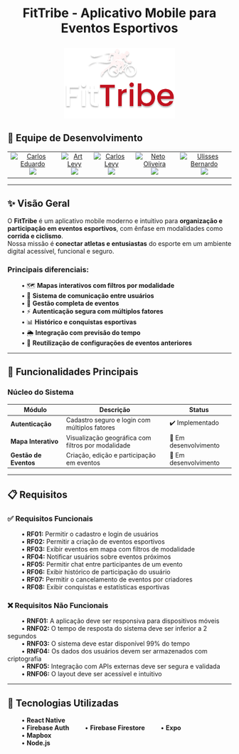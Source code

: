 # <p align="center">FitTribe - Aplicativo Mobile para Eventos Esportivos</p>

<p align="center">
  <img src="./assets/logo-FitTribe.png" alt="Logo do Projeto FitTribe" width="250"/>
</p>

## 👥 Equipe de Desenvolvimento

<table align="center">
  <tr>
    <td align="center">
      <a href="https://github.com/carloseduardo-rocha">
        <img src="https://avatars.githubusercontent.com/u/154270394?v=4" width="100px;" alt="Carlos Eduardo"/><br />
        <img src="https://img.shields.io/static/v1?label=&message=Carlos%20Eduardo&color=1E3A8A&style=for-the-badge&logo=github"/>
      </a>
    </td>
    <td align="center">
      <a href="https://github.com/ArtLevy">
        <img src="https://github.com/ArtLevy.png" width="100px;" alt="Art Levy"/><br />
        <img src="https://img.shields.io/static/v1?label=&message=Art%20Levy&color=1E3A8A&style=for-the-badge&logo=github"/>
      </a>
    </td>
    <td align="center">
      <a href="https://github.com/CarlosLevyM">
        <img src="https://github.com/CarlosLevyM.png" width="100px;" alt="Carlos Levy"/><br />
        <img src="https://img.shields.io/static/v1?label=&message=Carlos%20Levy&color=1E3A8A&style=for-the-badge&logo=github"/>
      </a>
    </td>
    <td align="center">
      <a href="https://github.com/oliveriraneto">
        <img src="https://github.com/oliveriraneto.png" width="100px;" alt="Neto Oliveira"/><br />
        <img src="https://img.shields.io/static/v1?label=&message=Neto%20Oliveira&color=1E3A8A&style=for-the-badge&logo=github"/>
      </a>
    </td>
    <td align="center">
      <a href="https://github.com/UlissesBernardo">
        <img src="https://github.com/UlissesBernardo.png" width="100px;" alt="Ulisses Bernardo"/><br />
        <img src="https://img.shields.io/static/v1?label=&message=Ulisses%20Bernardo&color=1E3A8A&style=for-the-badge&logo=github"/>
      </a>
    </td>
  </tr>
</table>

---

## ✨ Visão Geral

O **FitTribe** é um aplicativo mobile moderno e intuitivo para **organização e participação em eventos esportivos**, com ênfase em modalidades como **corrida e ciclismo**.  
Nossa missão é **conectar atletas e entusiastas** do esporte em um ambiente digital acessível, funcional e seguro.

### Principais diferenciais:

&nbsp;&nbsp;&nbsp;&nbsp;&nbsp;&nbsp;&nbsp;&nbsp;• 🗺️ **Mapas interativos com filtros por modalidade**  
&nbsp;&nbsp;&nbsp;&nbsp;&nbsp;&nbsp;&nbsp;&nbsp;• 💬 **Sistema de comunicação entre usuários**  
&nbsp;&nbsp;&nbsp;&nbsp;&nbsp;&nbsp;&nbsp;&nbsp;• 📅 **Gestão completa de eventos**  
&nbsp;&nbsp;&nbsp;&nbsp;&nbsp;&nbsp;&nbsp;&nbsp;• ⚡ **Autenticação segura com múltiplos fatores**  
&nbsp;&nbsp;&nbsp;&nbsp;&nbsp;&nbsp;&nbsp;&nbsp;• 📊 **Histórico e conquistas esportivas**  
&nbsp;&nbsp;&nbsp;&nbsp;&nbsp;&nbsp;&nbsp;&nbsp;• 🌦️ **Integração com previsão do tempo**  
&nbsp;&nbsp;&nbsp;&nbsp;&nbsp;&nbsp;&nbsp;&nbsp;• 🔄 **Reutilização de configurações de eventos anteriores**

---

## 🚀 Funcionalidades Principais

### Núcleo do Sistema

| Módulo              | Descrição                                            | Status                |
|---------------------|------------------------------------------------------|------------------------|
| **Autenticação**     | Cadastro seguro e login com múltiplos fatores        | ✔️ Implementado         |
| **Mapa Interativo**  | Visualização geográfica com filtros por modalidade   | 🚧 Em desenvolvimento   |
| **Gestão de Eventos**| Criação, edição e participação em eventos            | 🚧 Em desenvolvimento   |

---

## 📋 Requisitos

### ✅ Requisitos Funcionais

&nbsp;&nbsp;&nbsp;&nbsp;&nbsp;&nbsp;&nbsp;&nbsp;• **RF01:** Permitir o cadastro e login de usuários  
&nbsp;&nbsp;&nbsp;&nbsp;&nbsp;&nbsp;&nbsp;&nbsp;• **RF02:** Permitir a criação de eventos esportivos  
&nbsp;&nbsp;&nbsp;&nbsp;&nbsp;&nbsp;&nbsp;&nbsp;• **RF03:** Exibir eventos em mapa com filtros de modalidade  
&nbsp;&nbsp;&nbsp;&nbsp;&nbsp;&nbsp;&nbsp;&nbsp;• **RF04:** Notificar usuários sobre eventos próximos  
&nbsp;&nbsp;&nbsp;&nbsp;&nbsp;&nbsp;&nbsp;&nbsp;• **RF05:** Permitir chat entre participantes de um evento  
&nbsp;&nbsp;&nbsp;&nbsp;&nbsp;&nbsp;&nbsp;&nbsp;• **RF06:** Exibir histórico de participação do usuário  
&nbsp;&nbsp;&nbsp;&nbsp;&nbsp;&nbsp;&nbsp;&nbsp;• **RF07:** Permitir o cancelamento de eventos por criadores  
&nbsp;&nbsp;&nbsp;&nbsp;&nbsp;&nbsp;&nbsp;&nbsp;• **RF08:** Exibir conquistas e estatísticas esportivas

### ❌ Requisitos Não Funcionais

&nbsp;&nbsp;&nbsp;&nbsp;&nbsp;&nbsp;&nbsp;&nbsp;• **RNF01:** A aplicação deve ser responsiva para dispositivos móveis  
&nbsp;&nbsp;&nbsp;&nbsp;&nbsp;&nbsp;&nbsp;&nbsp;• **RNF02:** O tempo de resposta do sistema deve ser inferior a 2 segundos  
&nbsp;&nbsp;&nbsp;&nbsp;&nbsp;&nbsp;&nbsp;&nbsp;• **RNF03:** O sistema deve estar disponível 99% do tempo  
&nbsp;&nbsp;&nbsp;&nbsp;&nbsp;&nbsp;&nbsp;&nbsp;• **RNF04:** Os dados dos usuários devem ser armazenados com criptografia  
&nbsp;&nbsp;&nbsp;&nbsp;&nbsp;&nbsp;&nbsp;&nbsp;• **RNF05:** Integração com APIs externas deve ser segura e validada  
&nbsp;&nbsp;&nbsp;&nbsp;&nbsp;&nbsp;&nbsp;&nbsp;• **RNF06:** O layout deve ser acessível e intuitivo

---

## 📱 Tecnologias Utilizadas

&nbsp;&nbsp;&nbsp;&nbsp;&nbsp;&nbsp;&nbsp;&nbsp;• **React Native**  
&nbsp;&nbsp;&nbsp;&nbsp;&nbsp;&nbsp;&nbsp;&nbsp;• **Firebase Auth**
&nbsp;&nbsp;&nbsp;&nbsp;&nbsp;&nbsp;&nbsp;&nbsp;• **Firebase Firestore** 
&nbsp;&nbsp;&nbsp;&nbsp;&nbsp;&nbsp;&nbsp;&nbsp;• **Expo**  
&nbsp;&nbsp;&nbsp;&nbsp;&nbsp;&nbsp;&nbsp;&nbsp;• **Mapbox**  
&nbsp;&nbsp;&nbsp;&nbsp;&nbsp;&nbsp;&nbsp;&nbsp;• **Node.js**
